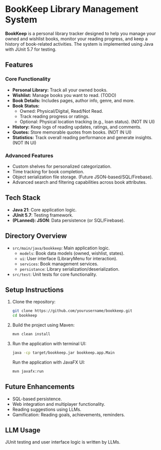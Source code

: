 # BookKeep Library Management System

**BookKeep** is a personal library tracker designed to help you manage your owned and wishlist books, monitor your reading progress, and keep a history of book-related activities. The system is implemented using Java with JUnit 5.7 for testing.

## Features

### Core Functionality

- **Personal Library:** Track all your owned books.
- **Wishlist:** Manage books you want to read. (TODO)
- **Book Details:** Includes pages, author info, genre, and more.
- **Book Status:**
  - Owned: Physical/Digital, Read/Not Read.
  - Track reading progress or ratings.
  - Optional: Physical location tracking (e.g., loan status). (NOT IN UI)
- **History:** Keep logs of reading updates, ratings, and comments.
- **Quotes:** Store memorable quotes from books. (NOT IN UI)
- **Statistics:** Track overall reading performance and generate insights. (NOT IN UI)

### Advanced Features

- Custom shelves for personalized categorization.
- Time tracking for book completion.
- Object serialization file storage. (Future JSON-based/SQL/Firebase).  
- Advanced search and filtering capabilities across book attributes.

## Tech Stack

- **Java 21**: Core application logic.
- **JUnit 5.7**: Testing framework.
- **(PLanned): JSON**: Data persistence (or SQL/Firebase).

## Directory Overview

- `src/main/java/bookkeep`: Main application logic.
  - `models`: Book data models (owned, wishlist, states).
  - `ui`: User interface (LibraryMenu for interaction).
  - `services`: Book management services.
  - `persistance`: Library serialization/deserialization.
- `src/test`: Unit tests for core functionality.

## Setup Instructions

1. Clone the repository:

   ```bash
   git clone https://github.com/yourusername/bookkeep.git
   cd bookkeep
   ```

2. Build the project using Maven:

   ```bash
   mvn clean install
   ```

3. Run the application with terminal UI:

   ```bash
   java -cp target/bookkeep.jar bookkeep.app.Main
   ```

   Run the application with JavaFX UI:

   ```bash
   mvn javafx:run
   ```

## Future Enhancements

- SQL-based persistence.
- Web integration and multiplayer functionality.
- Reading suggestions using LLMs.
- Gamification: Reading goals, achievements, reminders.

## LLM Usage
JUnit testing and user interface logic is written by LLMs.
